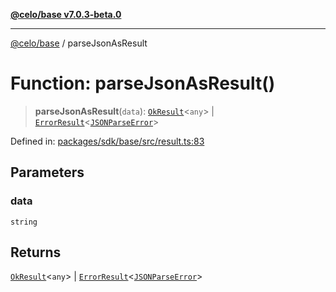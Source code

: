 [**@celo/base v7.0.3-beta.0**](../README.md)

***

[@celo/base](../README.md) / parseJsonAsResult

# Function: parseJsonAsResult()

> **parseJsonAsResult**(`data`): [`OkResult`](../interfaces/OkResult.md)\<`any`\> \| [`ErrorResult`](../interfaces/ErrorResult.md)\<[`JSONParseError`](../classes/JSONParseError.md)\>

Defined in: [packages/sdk/base/src/result.ts:83](https://github.com/celo-org/developer-tooling/blob/master/packages/sdk/base/src/result.ts#L83)

## Parameters

### data

`string`

## Returns

[`OkResult`](../interfaces/OkResult.md)\<`any`\> \| [`ErrorResult`](../interfaces/ErrorResult.md)\<[`JSONParseError`](../classes/JSONParseError.md)\>
